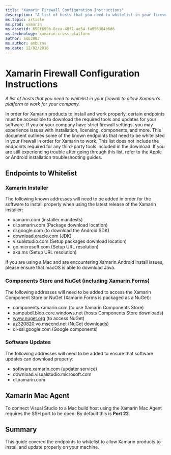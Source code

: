 ```yaml
---
title: "Xamarin Firewall Configuration Instructions"
description: "A list of hosts that you need to whitelist in your firewall to allow Xamarin’s platform to work for your company."
ms.topic: article
ms.prod: xamarin
ms.assetid: 658f699b-8cca-48f7-ae54-fa956384b6d6
ms.technology: xamarin-cross-platform
author: asb3993
ms.author: amburns
ms.date: 12/02/2016
---
```


# Xamarin Firewall Configuration Instructions

_A list of hosts that you need to whitelist in your firewall to allow Xamarin’s platform to work for your company._

In order for Xamarin products to install and work properly, certain endpoints must be accessible to download the required tools and updates for your software. If you or your company have strict firewall settings, you may experience issues with installation, licensing, components, and more. This document outlines some of the known endpoints that need to be whitelisted in your firewall in order for Xamarin to work. This list does not include the endpoints required for any third-party tools included in the download. If you are still experiencing trouble after going through this list, refer to the Apple or Android installation troubleshooting guides.

## Endpoints to Whitelist

### Xamarin Installer

The following known addresses will need to be added in order for the software to install properly when using the latest release of the Xamarin installer:

-  xamarin.com (installer manifests)
-  dl.xamarin.com (Package download location)
-  dl.google.com (to download the Android SDK)
-  download.oracle.com (JDK)
-  visualstudio.com (Setup packages download location)
-  go.microsoft.com (Setup URL resolution)
-  aka.ms (Setup URL resolution)

If you are using a Mac and are encountering Xamarin.Android install issues, please ensure that macOS is able to download Java.


### Components Store and NuGet (including Xamarin.Forms)

The following addresses will need to be added to access the Xamarin Component Store
  or NuGet (Xamarin.Forms is packaged as a NuGet):

-  components.xamarin.com (to use Xamarin Components Store)
-  xampubdl.blob.core.windows.net (hosts Components Store downloads)
-  www.nuget.org (to access NuGet)
-  az320820.vo.msecnd.net (NuGet downloads)
-  dl-ssl.google.com (Google components)


### Software Updates

The following addresses will need to be added to ensure that software updates can download properly:

-  software.xamarin.com (updater service)
-  download.visualstudio.microsoft.com
-  dl.xamarin.com

## Xamarin Mac Agent

To connect Visual Studio to a Mac build host using the Xamarin Mac Agent requires the SSH port to be open. By default this is **Port 22**.

## Summary

This guide covered the endpoints to whitelist to allow Xamarin products to install and update properly on your machine.